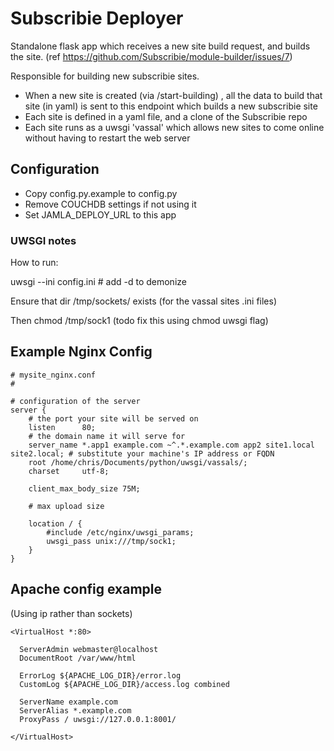 # Subscribie Deployer 

Standalone flask app which receives a new site build request, and builds 
the site. (ref https://github.com/Subscribie/module-builder/issues/7)

Responsible for building new subscribie sites.

- When a new site is created (via /start-building) , all the
  data to build that site (in yaml) is sent to this endpoint which builds 
  a new subscribie site
- Each site is defined in a yaml file, and a clone of the Subscribie repo
- Each site runs as a uwsgi 'vassal' which allows new sites to come online
  without having to restart the web server

## Configuration

- Copy config.py.example to config.py
- Remove COUCHDB settings if not using it
- Set JAMLA_DEPLOY_URL to this app 


### UWSGI notes
How to run: 

uwsgi --ini config.ini # add -d to demonize

Ensure that dir /tmp/sockets/ exists (for the vassal sites .ini 
  files)

Then chmod <number> /tmp/sock1 (todo fix this using chmod uwsgi flag)


## Example Nginx Config

```
# mysite_nginx.conf
#

# configuration of the server
server {
    # the port your site will be served on
    listen      80;
    # the domain name it will serve for
    server_name *.app1 example.com ~^.*.example.com app2 site1.local site2.local; # substitute your machine's IP address or FQDN
    root /home/chris/Documents/python/uwsgi/vassals/;
    charset     utf-8;

    client_max_body_size 75M;

    # max upload size

    location / {
        #include /etc/nginx/uwsgi_params;
        uwsgi_pass unix:///tmp/sock1;
    }
}
```
## Apache config example

(Using ip rather than sockets)

```
<VirtualHost *:80>

  ServerAdmin webmaster@localhost
  DocumentRoot /var/www/html

  ErrorLog ${APACHE_LOG_DIR}/error.log
  CustomLog ${APACHE_LOG_DIR}/access.log combined

  ServerName example.com
  ServerAlias *.example.com
  ProxyPass / uwsgi://127.0.0.1:8001/

</VirtualHost>
```
